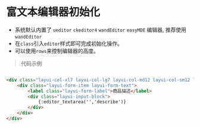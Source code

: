# 富文本编辑器初始化

* 系统默认内置了 `ueditor` `ckeditor4` `wandEditor` `easyMDE` 编辑器, 推荐使用 `wandEditor`
* 在`class`引入`editor`样式即可完成初始化操作。
* 可以使用`rows`来控制编辑器的高度。

> 代码示例

```html

<div class="layui-col-xl7 layui-col-lg7 layui-col-md12 layui-col-sm12 layui-col-xs12">
    <div class="layui-form-item layui-form-text">
        <label class="layui-form-label">商品描述</label>
        <div class="layui-input-block">
            {:editor_textarea('','describe')}
        </div>
    </div>
</div>
```


